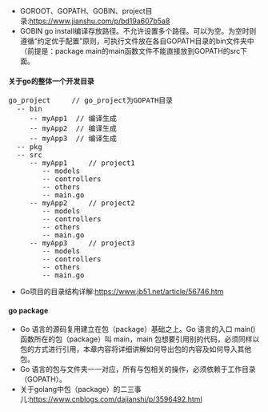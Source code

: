 + GOROOT、GOPATH、GOBIN、project目录:<https://www.jianshu.com/p/bd19a607b5a8>
+ GOBIN
go install编译存放路径。不允许设置多个路径。可以为空。为空时则遵循“约定优于配置”原则，可执行文件放在各自GOPATH目录的bin文件夹中（前提是：package main的main函数文件不能直接放到GOPATH的src下面。

#### 关于go的整体一个开发目录
<pre>
go_project     // go_project为GOPATH目录
  -- bin
     -- myApp1  // 编译生成
     -- myApp2  // 编译生成
     -- myApp3  // 编译生成
  -- pkg
  -- src
     -- myApp1     // project1
        -- models
        -- controllers
        -- others
        -- main.go 
     -- myApp2     // project2
        -- models
        -- controllers
        -- others
        -- main.go 
     -- myApp3     // project3
        -- models
        -- controllers
        -- others
        -- main.go 
</pre>

+ Go项目的目录结构详解:<https://www.jb51.net/article/56746.htm>

#### go package
+ Go 语言的源码复用建立在包（package）基础之上。Go 语言的入口 main() 函数所在的包（package）叫 main，main 包想要引用别的代码，必须同样以包的方式进行引用，本章内容将详细讲解如何导出包的内容及如何导入其他包。
+ Go 语言的包与文件夹一一对应，所有与包相关的操作，必须依赖于工作目录（GOPATH）。
+ 关于golang中包（package）的二三事儿:<https://www.cnblogs.com/dajianshi/p/3596492.html>
